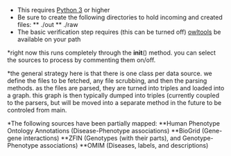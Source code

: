 * This requires [Python 3](https://www.python.org/downloads/) or higher
* Be sure to create the following directories to hold incoming and created files:
**  ./out
**  ./raw
* The basic verification step requires (this can be turned off)
[owltools](https://code.google.com/p/owltools/wiki/InstallOWLTools) be available on your path

*right now this runs completely through the __init__() method.  you can select the sources to process
by commenting them on/off.

*the general strategy here is that there is one class per data source.  we define the files to be fetched,
any file scrubbing, and then the parsing methods.  as the files are parsed, they are turned into triples and
loaded into a graph.  this graph is then typically dumped into triples (currently coupled to the parsers,
but will be moved into a separate method in the future to be controled from main.

*The following sources have been partially mapped:
**Human Phenotype Ontology Annotations (Disease-Phenotype associations)
**BioGrid (Gene-gene interactions)
**ZFIN (Genotypes (with their parts), and Genotype-Phenotype associations)
**OMIM (Diseases, labels, and descriptions)
